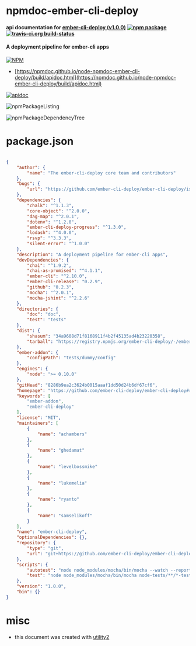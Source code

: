 # npmdoc-ember-cli-deploy

#### api documentation for  [ember-cli-deploy (v1.0.0)](https://github.com/ember-cli-deploy/ember-cli-deploy#readme)  [![npm package](https://img.shields.io/npm/v/npmdoc-ember-cli-deploy.svg?style=flat-square)](https://www.npmjs.org/package/npmdoc-ember-cli-deploy) [![travis-ci.org build-status](https://api.travis-ci.org/npmdoc/node-npmdoc-ember-cli-deploy.svg)](https://travis-ci.org/npmdoc/node-npmdoc-ember-cli-deploy)

#### A deployment pipeline for ember-cli apps

[![NPM](https://nodei.co/npm/ember-cli-deploy.png?downloads=true&downloadRank=true&stars=true)](https://www.npmjs.com/package/ember-cli-deploy)

- [https://npmdoc.github.io/node-npmdoc-ember-cli-deploy/build/apidoc.html](https://npmdoc.github.io/node-npmdoc-ember-cli-deploy/build/apidoc.html)

[![apidoc](https://npmdoc.github.io/node-npmdoc-ember-cli-deploy/build/screenCapture.buildCi.browser.%252Ftmp%252Fbuild%252Fapidoc.html.png)](https://npmdoc.github.io/node-npmdoc-ember-cli-deploy/build/apidoc.html)

![npmPackageListing](https://npmdoc.github.io/node-npmdoc-ember-cli-deploy/build/screenCapture.npmPackageListing.svg)

![npmPackageDependencyTree](https://npmdoc.github.io/node-npmdoc-ember-cli-deploy/build/screenCapture.npmPackageDependencyTree.svg)



# package.json

```json

{
    "author": {
        "name": "The ember-cli-deploy core team and contributors"
    },
    "bugs": {
        "url": "https://github.com/ember-cli-deploy/ember-cli-deploy/issues"
    },
    "dependencies": {
        "chalk": "^1.1.3",
        "core-object": "^2.0.0",
        "dag-map": "^2.0.1",
        "dotenv": "^1.2.0",
        "ember-cli-deploy-progress": "^1.3.0",
        "lodash": "^4.0.0",
        "rsvp": "^3.3.3",
        "silent-error": "^1.0.0"
    },
    "description": "A deployment pipeline for ember-cli apps",
    "devDependencies": {
        "chai": "^1.9.2",
        "chai-as-promised": "^4.1.1",
        "ember-cli": "^2.10.0",
        "ember-cli-release": "0.2.9",
        "github": "0.2.3",
        "mocha": "^2.0.1",
        "mocha-jshint": "^2.2.6"
    },
    "directories": {
        "doc": "doc",
        "test": "tests"
    },
    "dist": {
        "shasum": "34a9608d71f8168911f4b2f45135ad4b23220358",
        "tarball": "https://registry.npmjs.org/ember-cli-deploy/-/ember-cli-deploy-1.0.0.tgz"
    },
    "ember-addon": {
        "configPath": "tests/dummy/config"
    },
    "engines": {
        "node": ">= 0.10.0"
    },
    "gitHead": "8286b9ea2c3624b0015aaaf1dd50d24b6df67cf6",
    "homepage": "https://github.com/ember-cli-deploy/ember-cli-deploy#readme",
    "keywords": [
        "ember-addon",
        "ember-cli-deploy"
    ],
    "license": "MIT",
    "maintainers": [
        {
            "name": "achambers"
        },
        {
            "name": "ghedamat"
        },
        {
            "name": "levelbossmike"
        },
        {
            "name": "lukemelia"
        },
        {
            "name": "ryanto"
        },
        {
            "name": "samselikoff"
        }
    ],
    "name": "ember-cli-deploy",
    "optionalDependencies": {},
    "repository": {
        "type": "git",
        "url": "git+https://github.com/ember-cli-deploy/ember-cli-deploy.git"
    },
    "scripts": {
        "autotest": "node node_modules/mocha/bin/mocha --watch --reporter spec node-tests/**/*-test.js",
        "test": "node node_modules/mocha/bin/mocha node-tests/**/*-test.js"
    },
    "version": "1.0.0",
    "bin": {}
}
```



# misc
- this document was created with [utility2](https://github.com/kaizhu256/node-utility2)
